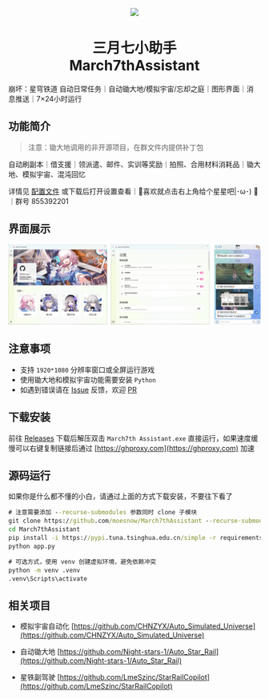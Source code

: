 <p align="center">
    <img src="./assets/logo/March7th.ico">
</p>

<h1 align="center">
三月七小助手<br>
March7thAssistant
</h1>

崩坏：星穹铁道 自动日常任务｜自动锄大地/模拟宇宙/忘却之庭｜图形界面｜消息推送｜7×24小时运行

## 功能简介

> 注意：锄大地调用的非开源项目，在群文件内提供补丁包

自动刷副本｜借支援｜领派遣、邮件、实训等奖励｜拍照、合用材料消耗品｜锄大地、模拟宇宙、混沌回忆

详情见 [配置文件](config.yaml) 或下载后打开设置查看｜🌟喜欢就点击右上角给个星星吧|･ω･) 🌟｜群号 855392201

## 界面展示

![README](assets/screenshot/README1.png)

## 注意事项

- 支持 `1920*1080` 分辨率窗口或全屏运行游戏
- 使用锄大地和模拟宇宙功能需要安装 `Python`
- 如遇到错误请在 [Issue](https://github.com/moesnow/March7thAssistant/issues) 反馈，欢迎 [PR](https://github.com/moesnow/March7thAssistant/pulls)

<!-- ## 一键运行 -->

## 下载安装
前往 [Releases](https://github.com/moesnow/March7thAssistant/releases) 下载后解压双击 `March7th Assistant.exe` 直接运行，如果速度缓慢可以右键复制链接后通过 [https://ghproxy.com](https://ghproxy.com) 加速

## 源码运行

如果你是什么都不懂的小白，请通过上面的方式下载安装，不要往下看了
<!-- 克隆源代码后，双击 `one-key-run.bat` 会自动安装依赖然后启动 -->

<!-- ### 手动运行 -->

<!-- 以管理员身份打开 `cmd` 或者 `powershell`，使用 `cd` 命令进入项目根目录 -->

```cmd
# 注意需要添加 --recurse-submodules 参数同时 clone 子模块
git clone https://github.com/moesnow/March7thAssistant --recurse-submodules
cd March7thAssistant
pip install -i https://pypi.tuna.tsinghua.edu.cn/simple -r requirements.txt
python app.py
```

```cmd
# 可选方式，使用 venv 创建虚拟环境，避免依赖冲突
python -m venv .venv
.venv\Scripts\activate
```

## 相关项目

- 模拟宇宙自动化 [https://github.com/CHNZYX/Auto_Simulated_Universe](https://github.com/CHNZYX/Auto_Simulated_Universe)

- 自动锄大地 [https://github.com/Night-stars-1/Auto_Star_Rail](https://github.com/Night-stars-1/Auto_Star_Rail)

- 星铁副驾驶 [https://github.com/LmeSzinc/StarRailCopilot](https://github.com/LmeSzinc/StarRailCopilot)